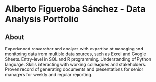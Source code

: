 # Alberto Figueroba Sánchez - Data Analysis Portfolio 

## About

Experienced researcher and analyst, with expertise at managing and
monitoring data from multiple data sources, such as Excel and Google Sheets.
Entry-level in SQL and R programming. Understanding of Python language.
Skills interacting with working colleagues and stakeholders. Proven record of
generating documents and presentations for senior managers for weekly and
regular reporting. 
